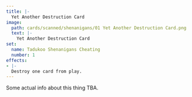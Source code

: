 ```yaml
---
title: |-
  Yet Another Destruction Card
image: 
  path: cards/scanned/shenanigans/01 Yet Another Destruction Card.png
  text: |-
    Yet Another Destruction Card
set:
  name: Tadukoo Shenanigans Cheating
  number: 1
effects: 
- |-
  Destroy one card from play.
---
```

Some actual info about this thing TBA.
